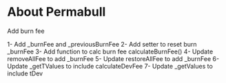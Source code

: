 # About Permabull



Add burn fee

1- Add _burnFee and _previousBurnFee
2- Add setter to reset burn _burnFee
3- Add function to calc burn fee calculateBurnFee()
4- Update removeAllFee to add _burnFee
5- Update restoreAllFee to add _burnFee
6- Update _getTValues to include calculateDevFee
7- Update _getValues to include tDev